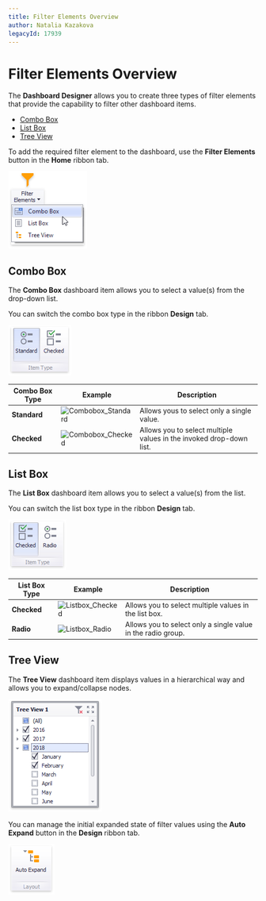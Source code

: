 ```yaml
---
title: Filter Elements Overview
author: Natalia Kazakova
legacyId: 17939
---
```

# Filter Elements Overview
The **Dashboard Designer** allows you to create three types of filter elements that provide the capability to filter other dashboard items.
* [Combo Box](#combo-box)
* [List Box](#list-box)
* [Tree View](#tree-view)

To add the required filter element to the dashboard, use the **Filter Elements** button in the **Home** ribbon tab.

![FilterElements_Ribbon](../../../../images/img24808.png)

## <a name="combo-box"/>Combo Box
The **Combo Box** dashboard item allows you to select a value(s) from the drop-down list.

You can switch the combo box type in the ribbon **Design** tab.

![ComboboxTypes_Ribbon](../../../../images/img24836.png)

| Combo Box Type | Example | Description |
|---|---|---|
| **Standard** | ![Combobox_Standard](../../../../images/img24834.png) | Allows yous to select only a single value. |
| **Checked** | ![Combobox_Checked](../../../../images/img24835.png) | Allows you to select multiple values in the invoked drop-down list. |

## <a name="list-box"/>List Box
The **List Box** dashboard item allows you to select a value(s) from the list.

You can switch the list box type in the ribbon **Design** tab.

![ListboxTypes_Ribbon](../../../../images/img24837.png)

| List  Box Type | Example | Description |
|---|---|---|
| **Checked** | ![Listbox_Checked](../../../../images/img24840.png) | Allows you to select multiple values in the list box. |
| **Radio** | ![Listbox_Radio](../../../../images/img24841.png) | Allows you to select only a single value in the radio group. |

## <a name="tree-view"/>Tree View
The **Tree View** dashboard item displays values in a hierarchical way and allows you to expand/collapse nodes.

![Treeview_Checked](../../../../images/img24843.png)

You can manage the initial expanded state of filter values using the **Auto Expand** button in the **Design** ribbon tab.

![Treeview_AutoExpand](../../../../images/img24844.png)